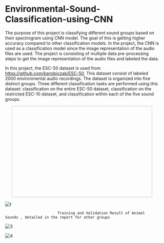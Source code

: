 # Environmental-Sound-Classification-using-CNN

The purpose of this project is classifying different sound
groups based on their spectrogram using CNN model. The
goal of this is getting higher accuracy compared to other
classification models. In the project, the CNN is used as
a classification model since the image representation of the
audio files are used. The project is consisting of multiple data
pre-processing steps to get the image representation of the
audio files and labeled the data.

In this project, the ESC-50 dataset is used from https://github.com/karolpiczak/ESC-50. This dataset
consist of labeled 2000 environmental audio recordings. The
dataset is organized into five distinct groups. Three different
classification tasks are performed using this dataset: classification on the entire ESC-50 dataset, classification on the
restricted ESC-10 dataset, and classification within each of
the five sound groups. 


<p align="center">
  <img width="460" height="300" ![Adsız](https://github.com/feritcgulten/Environmental-Sound-Classification-using-CNN/assets/14100704/27b7dbb4-984f-4223-a3af-f0a8ae975a09)>
</p>

![t](https://github.com/feritcgulten/Environmental-Sound-Classification-using-CNN/assets/14100704/443d3e3a-df3b-43f7-a7a4-b2b2f71af242) 

                            Training and Validation Result of Animal Sounds , detailed in the report for other groups

![3](https://github.com/feritcgulten/Environmental-Sound-Classification-using-CNN/assets/14100704/7163f1e3-8a23-48a7-ae90-9e3be49e560a)

![4](https://github.com/feritcgulten/Environmental-Sound-Classification-using-CNN/assets/14100704/dc756b0b-014d-4bab-b764-373a7617c8fc)


